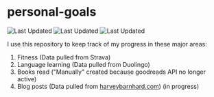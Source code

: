# personal-goals
![Last Updated](https://img.shields.io/date/1611881802?color=FC4C02&label=Fitness%20Updated&logo=strava)
![Last Updated](https://img.shields.io/date/1611881802?color=7ac70c&label=Language%20Updated&logo=duolingo)
![Last Updated](https://img.shields.io/date/1611881802?color=e9e5cd&label=Books%20Updated&logo=goodreads)

I use this repository to keep track of my progress in these major areas:

1. Fitness (Data pulled from Strava)
2. Language learning (Data pulled from Duolingo)
3. Books read ("Manually" created because goodreads API no longer active)
4. Blog posts (Data pulled from [harveybarnhard.com](https://harveybarnhard.com)) (in progress)
